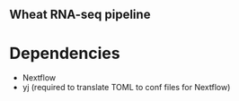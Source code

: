 ## Wheat RNA-seq pipeline
# Dependencies
- Nextflow
- yj (required to translate TOML to conf files for Nextflow)
